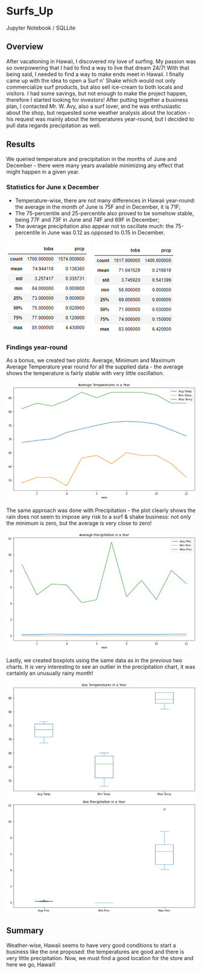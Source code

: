 # Surfs_Up
Jupyter Notebook / SQLLite

## Overview
After vacationing in Hawaii, I discovered my love of surfing. My passion was so overpowering that I had to find a way to live that dream 24/7! With that being said, I needed to find a way to make ends meet in Hawaii. I finally came up with the idea to open a Surf n' Shake which would not only commercialize surf products, but also sell ice-cream to both locals and visitors. I had some savings, but not enough to make the project happen, therefore I started looking for investors! After putting together a business plan, I contacted Mr. W. Avy, also a surf lover, and he was enthusiastic about the shop, but requested some weather analysis about the location - his request was mainly about the temperatures year-round, but I decided to pull data regards precipitation as well.

## Results
We queried temperature and precipitation in the months of June and December - there were many years available minimizing any effect that might happen in a given year. 

### Statistics for June x December
- Temperature-wise, there are not many differences in Hawaii year-round: the average in the month of June is 75F and in December, it is 71F;
- The 75-percentile and 25-percentile also proved to be somehow stable, being 77F and 73F in June and 74F and 69F in December;
- The average precipitation also appear not to oscillate much: the 75-percentile in June was 0.12 as opposed to 0.15 in December.

![StatJune](/resources/StatJune.png)
![StatDec](/resources/StatDec.png)

### Findings year-round
As a bonus, we created two plots: Average, Minimum and Maximum Average Temperature year round for all the supplied data - the average shows the temperature is fairly stable with very little oscillation.

![PlotTempYear](/resources/PlotTempYear.png)

The same approach was done with Precipitation - the plot clearly shows the rain does not seem to impose any risk to a surf & shake business: not only the minimum is zero, but the average is very close to zero!

![PlotPrecYear](/resources/PlotPrecYear.png)

Lastly, we created boxplots using the same data as in the previous two charts. It is very interesting to see an outlier in the precipitation chart, it was certainly an unusually rainy month!

![BoxPlotTempYear](/resources/BoxPlotTempYear.png)
![BoxPlotPrecYear](/resources/BoxPlotPrecYear.png)


## Summary
Weather-wise, Hawaii seems to have very good conditions to start a business like the one proposed: the temperatures are good and there is very little precipitation. Now, we must find a good location for the store and here we go, Hawaii!
